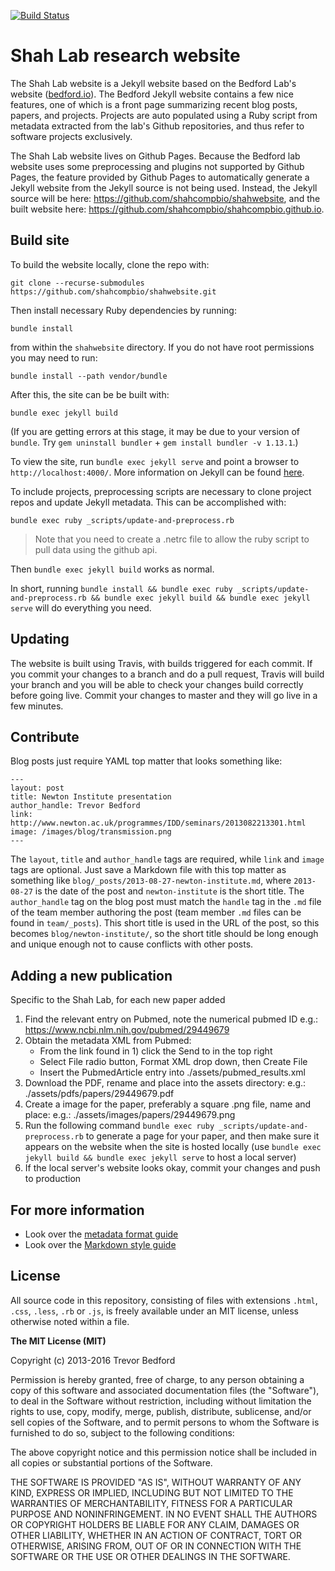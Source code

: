 [![Build Status](https://travis-ci.org/shahcompbio/shahwebsite.svg?branch=master)](https://travis-ci.org/shahcompbio/shahwebsite)
# Shah Lab research website

The Shah Lab website is a Jekyll website based on the Bedford Lab's website ([bedford.io](http://bedford.io)). The Bedford Jekyll website contains a few nice features, one of which is a front page summarizing recent blog posts, papers, and projects. Projects are auto populated using a Ruby script from metadata extracted from the lab's Github repositories, and thus refer to software projects exclusively.

The Shah Lab website lives on Github Pages. Because the Bedford lab website uses some preprocessing and plugins not supported by Github Pages, the feature provided by Github Pages to automatically generate a Jekyll website from the Jekyll source is not being used. Instead, the Jekyll source will be here: https://github.com/shahcompbio/shahwebsite, and the built website here: https://github.com/shahcompbio/shahcompbio.github.io.

## Build site

To build the website locally, clone the repo with:

```
git clone --recurse-submodules https://github.com/shahcompbio/shahwebsite.git
```

Then install necessary Ruby dependencies by running:

```
bundle install
```

from within the `shahwebsite` directory. If you do not have root permissions you may need to run:

```
bundle install --path vendor/bundle
```

After this, the site can be be built with:

```
bundle exec jekyll build
```

(If you are getting errors at this stage, it may be due to your version of `bundle`. Try `gem uninstall bundler` + `gem install bundler -v 1.13.1`.)

To view the site, run `bundle exec jekyll serve` and point a browser to `http://localhost:4000/`. More information on Jekyll can be found [here](http://jekyllrb.com/).

To include projects, preprocessing scripts are necessary to clone project repos and update Jekyll metadata. This can be accomplished with:

```
bundle exec ruby _scripts/update-and-preprocess.rb
```

> Note that you need to create a .netrc file to allow the ruby script to pull data using the github api.

Then `bundle exec jekyll build` works as normal.

In short, running `bundle install && bundle exec ruby _scripts/update-and-preprocess.rb && bundle exec jekyll build && bundle exec jekyll serve` will do everything you need.

## Updating

The website is built using Travis, with builds triggered for each commit. If you commit your changes to a branch and do a pull request, Travis will build your branch and you will be able to check your changes build correctly before going live. Commit your changes to master and they will go live in a few minutes.

## Contribute

Blog posts just require YAML top matter that looks something like:

```
---
layout: post
title: Newton Institute presentation
author_handle: Trevor Bedford
link: http://www.newton.ac.uk/programmes/IDD/seminars/2013082213301.html
image: /images/blog/transmission.png
---
```

The `layout`, `title` and `author_handle` tags are required, while `link` and `image` tags are optional. Just save a Markdown file with this top matter as something like `blog/_posts/2013-08-27-newton-institute.md`, where `2013-08-27` is the date of the post and `newton-institute` is the short title. The `author_handle` tag on the blog post must match the `handle` tag in the `.md` file of the team member authoring the post (team member `.md` files can be found in `team/_posts`). This short title is used in the URL of the post, so this becomes `blog/newton-institute/`, so the short title should be long enough and unique enough not to cause conflicts with other posts.

## Adding a new publication

Specific to the Shah Lab, for each new paper added

1) Find the relevant entry on Pubmed, note the numerical pubmed ID
    e.g.: https://www.ncbi.nlm.nih.gov/pubmed/29449679
2) Obtain the metadata XML from Pubmed:
    - From the link found in 1) click the Send to in the top right
    - Select File radio button, Format XML drop down, then Create File
    - Insert the PubmedArticle entry into ./assets/pubmed_results.xml
3) Download the PDF, rename and place into the assets directory:
    e.g.: ./assets/pdfs/papers/29449679.pdf
4) Create a image for the paper, preferably a square .png file, name and place:
    e.g.: ./assets/images/papers/29449679.png
5) Run the following command `bundle exec ruby _scripts/update-and-preprocess.rb` to generate a page for your paper, and then make sure it appears on the website when the site is hosted locally (use `bundle exec jekyll build && bundle exec jekyll serve` to host a local server)
6) If the local server's website looks okay, commit your changes and push to production

## For more information

* Look over the [metadata format guide](http://bedford.io/guide/format/)
* Look over the [Markdown style guide](http://bedford.io/guide/style/)

## License

All source code in this repository, consisting of files with extensions `.html`, `.css`, `.less`, `.rb` or `.js`, is freely available under an MIT license, unless otherwise noted within a file.

**The MIT License (MIT)**

Copyright (c) 2013-2016 Trevor Bedford

Permission is hereby granted, free of charge, to any person obtaining a copy of this software and associated documentation files (the "Software"), to deal in the Software without restriction, including without limitation the rights to use, copy, modify, merge, publish, distribute, sublicense, and/or sell copies of the Software, and to permit persons to whom the Software is furnished to do so, subject to the following conditions:

The above copyright notice and this permission notice shall be included in all copies or substantial portions of the Software.

THE SOFTWARE IS PROVIDED "AS IS", WITHOUT WARRANTY OF ANY KIND, EXPRESS OR IMPLIED, INCLUDING BUT NOT LIMITED TO THE WARRANTIES OF MERCHANTABILITY, FITNESS FOR A PARTICULAR PURPOSE AND NONINFRINGEMENT. IN NO EVENT SHALL THE AUTHORS OR COPYRIGHT HOLDERS BE LIABLE FOR ANY CLAIM, DAMAGES OR OTHER LIABILITY, WHETHER IN AN ACTION OF CONTRACT, TORT OR OTHERWISE, ARISING FROM, OUT OF OR IN CONNECTION WITH THE SOFTWARE OR THE USE OR OTHER DEALINGS IN THE SOFTWARE.
